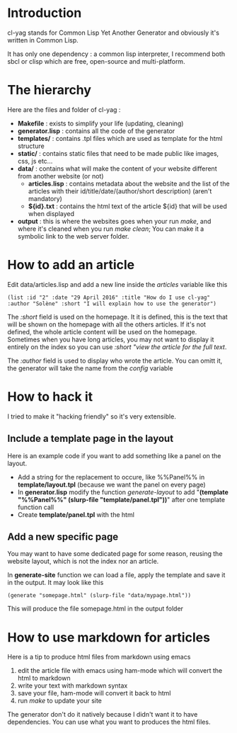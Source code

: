 # Introduction

cl-yag stands for Common Lisp Yet Another Generator and obviously it's written in Common Lisp.

It has only one dependency : a common lisp interpreter, I recommend both sbcl or clisp which are free, open-source and multi-platform.

 
# The hierarchy

Here are the files and folder of cl-yag :
 
+ **Makefile** : exists to simplify your life (updating, cleaning) 
+ **generator.lisp** : contains all the code of the generator 
+ **templates/** : contains .tpl files which are used as template for the html structure 
+ **static/** : contains static files that need to be made public like images, css, js etc...
+ **data/** : contains what will make the content of your website different from another website (or not) 
  + **articles.lisp** : contains metadata about the website and the list of the articles with their id/title/date/(author/short description) (aren't mandatory) 
  + **${id}.txt** : contains the html text of the article ${id} that will be used when displayed 
+ **output** : this is where the websites goes when your run *make*, and where it's cleaned when you run *make clean*; You can make it a symbolic link to the web server folder.

 
# How to add an article
 
Edit data/articles.lisp and add a new line inside the *articles* variable like this

    (list :id "2" :date "29 April 2016" :title "How do I use cl-yag" :author "Solène" :short "I will explain how to use the generator")


The _:short_ field is used on the homepage. It it is defined, this is the text that will be shown on the homepage with all the others articles. If it's not defined, the whole article content will be used on the homepage. Sometimes when you have long articles, you may not want to display it entirely on the index so you can use _:short "view the article for the full text_.

The _:author_ field is used to display who wrote the article. You can omitt it, the generator will take the name from the *config* variable

# How to hack it

I tried to make it "hacking friendly" so it's very extensible. 

## Include a template page in the layout

Here is an example code if you want to add something like a panel on the layout.

+ Add a string for the replacement to occure, like %%Panel%% in **template/layout.tpl** (because we want the panel on every page)
+ In **generator.lisp** modify the function *generate-layout* to add "**(template "%%Panel%%" (slurp-file "template/panel.tpl"))**" after one template function call
+ Create **template/panel.tpl** with the html

## Add a new specific page

You may want to have some dedicated page for some reason, reusing the website layout, which is not the index nor an article.

In **generate-site** function we can load a file, apply the template and save it in the output. It may look like this

    (generate "somepage.html" (slurp-file "data/mypage.html"))
  
This will produce the file somepage.html in the output folder

 
# How to use markdown for articles

 
Here is a tip to produce html files from markdown using emacs

1. edit the article file with emacs using ham-mode which will convert the html to markdown
2. write your text with markdown syntax 
3. save your file, ham-mode will convert it back to html
4. run *make* to update your site

The generator don't do it natively because I didn't want it to have dependencies. You can use what you want to produces the html files.
